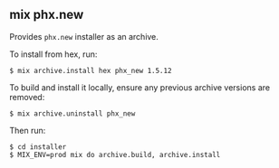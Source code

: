 ## mix phx.new

Provides `phx.new` installer as an archive.

To install from hex, run:

    $ mix archive.install hex phx_new 1.5.12

To build and install it locally,
ensure any previous archive versions are removed:

    $ mix archive.uninstall phx_new

Then run:

    $ cd installer
    $ MIX_ENV=prod mix do archive.build, archive.install
